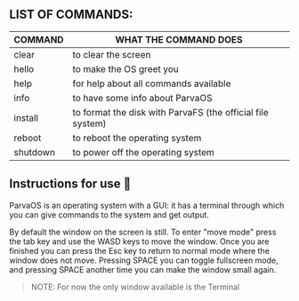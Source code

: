 ## **LIST OF COMMANDS:**

|   COMMAND   |                WHAT THE COMMAND DOES                       |
| ----------- | ---------------------------------------------------------- |
|   clear     | to clear the screen                                        |
|   hello     | to make the OS greet you                                   |
|   help      | for help about all commands available                      |
|   info      | to have some info about ParvaOS                            |
|   install   | to format the disk with ParvaFS (the official file system) |
|   reboot    | to reboot the operating system                             |
|   shutdown  | to power off the operating system                          |

## **Instructions for use 📖**

ParvaOS is an operating system with a GUI: it has a terminal through which you can give commands to the system and get output.

By default the window on the screen is still. To enter "move mode" press the tab key and use the WASD keys to move the window. Once you are finished you can press the Esc key to return to normal mode where the window does not move. Pressing SPACE you can toggle fullscreen mode, and pressing SPACE another time you can make the window small again.

> NOTE: For now the only window available is the Terminal